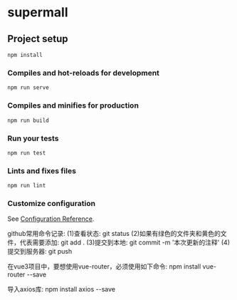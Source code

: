 # supermall

## Project setup
```
npm install
```

### Compiles and hot-reloads for development
```
npm run serve
```

### Compiles and minifies for production
```
npm run build
```

### Run your tests
```
npm run test
```

### Lints and fixes files
```
npm run lint
```

### Customize configuration
See [Configuration Reference](https://cli.vuejs.org/config/).






github常用命令记录:
(1)查看状态:
    git status
(2)如果有绿色的文件夹和黄色的文件，代表需要添加:
    git add .
(3)提交到本地:
    git commit -m '本次更新的注释'
(4)提交到服务器:
    git push



在vue3项目中，要想使用vue-router，必须使用如下命令:
  npm install vue-router --save



导入axios库:
  npm install axios --save
